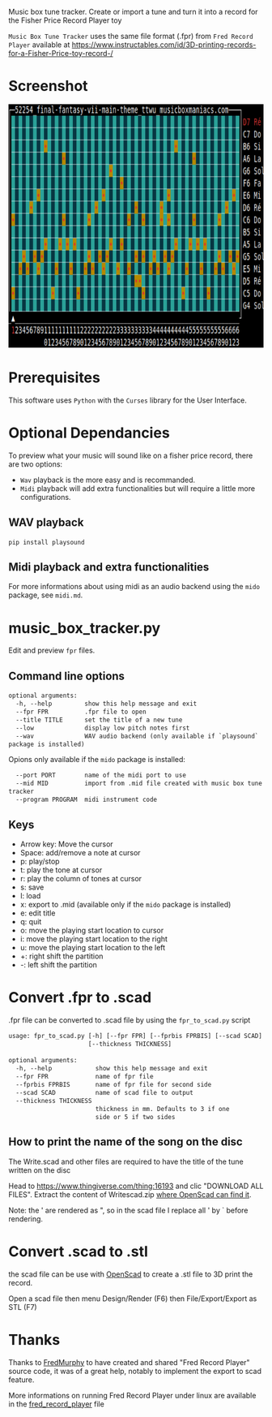 Music box tune tracker. Create or import a tune and turn it into a record for the Fisher Price Record Player toy

 `Music Box Tune Tracker` uses the same file format (.fpr) from `Fred Record Player` available at https://www.instructables.com/id/3D-printing-records-for-a-Fisher-Price-toy-record-/

# Screenshot

<img src="https://github.com/odrevet/music-box-tune-tracker/blob/master/screenshot/screenshot.png" width="6400" height="480" />

# Prerequisites

This software uses `Python` with the `Curses` library for the User Interface. 

# Optional Dependancies 

To preview what your music will sound like on a fisher price record, there are two options: 

* `Wav` playback is the more easy and is recommanded.
* `Midi` playback will add extra functionalities but will require a little more configurations.  

## WAV playback

```
pip install playsound
```

## Midi playback and extra functionalities

For more informations about using midi as an audio backend using the `mido` package, see `midi.md`. 

# music_box_tracker.py

Edit and preview `fpr` files.

## Command line options

```
optional arguments:
  -h, --help         show this help message and exit
  --fpr FPR          .fpr file to open
  --title TITLE      set the title of a new tune
  --low              display low pitch notes first
  --wav              WAV audio backend (only available if `playsound` package is installed)
```


Opions only available if the `mido` package is installed:

```
  --port PORT        name of the midi port to use
  --mid MID          import from .mid file created with music box tune tracker
  --program PROGRAM  midi instrument code
```

## Keys

* Arrow key: Move the cursor
* Space: add/remove a note at cursor
* p: play/stop
* t: play the tone at cursor
* r: play the column of tones at cursor
* s: save
* l: load
* x: export to .mid (available only if the `mido` package is installed)
* e: edit title
* q: quit
* o: move the playing start location to cursor
* i: move the playing start location to the right
* u: move the playing start location to the left
* +: right shift the partition
* -: left shift the partition

# Convert .fpr to .scad

.fpr file can be converted to .scad file by using the `fpr_to_scad.py` script


```
usage: fpr_to_scad.py [-h] [--fpr FPR] [--fprbis FPRBIS] [--scad SCAD]
                      [--thickness THICKNESS]

optional arguments:
  -h, --help            show this help message and exit
  --fpr FPR             name of fpr file
  --fprbis FPRBIS       name of fpr file for second side
  --scad SCAD           name of scad file to output
  --thickness THICKNESS
                        thickness in mm. Defaults to 3 if one
                        side or 5 if two sides
```

## How to print the name of the song on the disc

The Write.scad and other files are required to have the title of the tune written on the disc

Head to https://www.thingiverse.com/thing:16193 and clic "DOWNLOAD ALL FILES". Extract the content of Writescad.zip [where OpenScad can find it](https://en.wikibooks.org/wiki/OpenSCAD_User_Manual/Libraries).

Note: the ' are rendered as ", so in the scad file I replace all ' by ` before rendering.

# Convert .scad to .stl

the scad file can be use with [OpenScad](https://www.openscad.org) to create a .stl file to 3D print the record.

Open a scad file then menu Design/Render (F6) then File/Export/Export as STL (F7)

# Thanks

Thanks to [FredMurphy](https://github.com/FredMurphy) to have created and shared "Fred Record Player" source code, it was of a great help, notably to implement the export to scad feature.

More informations on running Fred Record Player under linux are available in the [fred_record_player](fred_record_player.md) file

